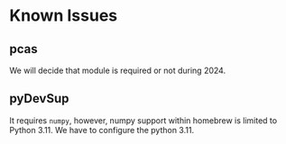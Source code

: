 # Known Issues

## pcas

We will decide that module is required or not during 2024.

## pyDevSup

It requires `numpy`, however, numpy support within homebrew is limited to Python 3.11. We have to configure the python 3.11.
